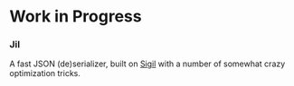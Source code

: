 # Work in Progress

### Jil

A fast JSON (de)serializer, built on [Sigil](https://github.com/kevin-montrose/Sigil) with a number of somewhat crazy optimization tricks.